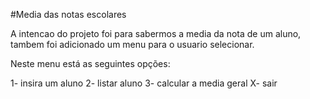 #Media das notas escolares

A intencao do projeto foi para sabermos a media da nota de um aluno, tambem foi adicionado um menu para 
o usuario selecionar.

Neste menu está as seguintes opções:

1- insira um aluno
2- listar aluno
3- calcular a media geral
X- sair
